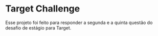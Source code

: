 # Target Challenge 

Esse projeto foi feito para responder a segunda e a quinta questão do desafio de estágio para Target.
